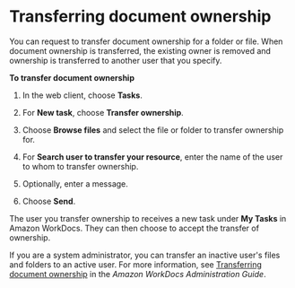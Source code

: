 # Transferring document ownership<a name="transfer_owner"></a>

You can request to transfer document ownership for a folder or file\. When document ownership is transferred, the existing owner is removed and ownership is transferred to another user that you specify\.

**To transfer document ownership**

1. In the web client, choose **Tasks**\.

1. For **New task**, choose **Transfer ownership**\.

1. Choose **Browse files** and select the file or folder to transfer ownership for\.

1. For **Search user to transfer your resource**, enter the name of the user to whom to transfer ownership\.

1. Optionally, enter a message\.

1. Choose **Send**\.

The user you transfer ownership to receives a new task under **My Tasks** in Amazon WorkDocs\. They can then choose to accept the transfer of ownership\.

If you are a system administrator, you can transfer an inactive user's files and folders to an active user\. For more information, see [Transferring document ownership](https://docs.aws.amazon.com/workdocs/latest/adminguide/transfer-docs.html) in the *Amazon WorkDocs Administration Guide*\.